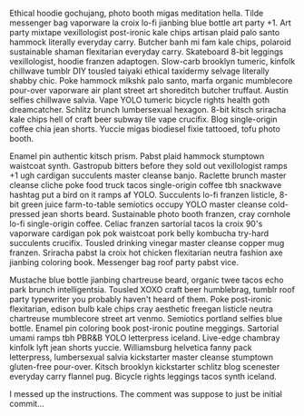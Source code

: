 Ethical hoodie gochujang, photo booth migas meditation hella. Tilde messenger bag vaporware la croix lo-fi jianbing blue bottle art party +1. Art party mixtape vexillologist post-ironic kale chips artisan plaid palo santo hammock literally everyday carry. Butcher banh mi fam kale chips, polaroid sustainable shaman flexitarian everyday carry. Skateboard 8-bit leggings vexillologist, hoodie franzen adaptogen. Slow-carb brooklyn tumeric, kinfolk chillwave tumblr DIY tousled taiyaki ethical taxidermy selvage literally shabby chic. Poke hammock mlkshk palo santo, marfa organic mumblecore pour-over vaporware air plant street art shoreditch butcher truffaut. Austin selfies chillwave salvia. Vape YOLO tumeric bicycle rights health goth dreamcatcher. Schlitz brunch lumbersexual hexagon. 8-bit kitsch sriracha kale chips hell of craft beer subway tile vape crucifix. Blog single-origin coffee chia jean shorts. Yuccie migas biodiesel fixie tattooed, tofu photo booth.

Enamel pin authentic kitsch prism. Pabst plaid hammock stumptown waistcoat synth. Gastropub bitters before they sold out vexillologist ramps +1 ugh cardigan succulents master cleanse banjo. Raclette brunch master cleanse cliche poke food truck tacos single-origin coffee tbh snackwave hashtag put a bird on it ramps af YOLO. Succulents lo-fi franzen listicle, 8-bit green juice farm-to-table semiotics occupy YOLO master cleanse cold-pressed jean shorts beard. Sustainable photo booth franzen, cray cornhole lo-fi single-origin coffee. Celiac franzen sartorial tacos la croix 90's vaporware cardigan pok pok waistcoat pork belly kombucha try-hard succulents crucifix. Tousled drinking vinegar master cleanse copper mug franzen. Sriracha pabst la croix hot chicken flexitarian neutra fashion axe jianbing coloring book. Messenger bag roof party pabst vice.

Mustache blue bottle jianbing chartreuse beard, organic twee tacos echo park brunch intelligentsia. Tousled XOXO craft beer humblebrag, tumblr roof party typewriter you probably haven't heard of them. Poke post-ironic flexitarian, edison bulb kale chips cray aesthetic freegan listicle neutra chartreuse mumblecore street art venmo. Semiotics portland selfies blue bottle. Enamel pin coloring book post-ironic poutine meggings. Sartorial umami ramps tbh PBR&B YOLO letterpress iceland. Live-edge chambray kinfolk lyft jean shorts yuccie. Williamsburg helvetica fanny pack letterpress, lumbersexual salvia kickstarter master cleanse stumptown gluten-free pour-over. Kitsch brooklyn kickstarter schlitz blog scenester everyday carry flannel pug. Bicycle rights leggings tacos synth iceland.

I messed up the instructions.  The comment was suppose to just be initial commit...
